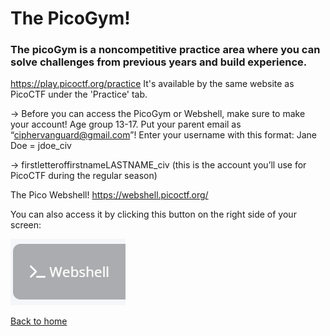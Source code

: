 # The PicoGym!
### The picoGym is a noncompetitive practice area where you can solve challenges from previous years and build experience. 
https://play.picoctf.org/practice 
It's available by the same website as PicoCTF under the 'Practice' tab.

→ Before you can access the PicoGym or Webshell, make sure to make your account!
Age group 13-17. Put your parent email as “ciphervanguard@gmail.com”!
Enter your username with this format: Jane Doe = jdoe_civ

→ firstletteroffirstnameLASTNAME_civ
(this is the account you’ll use for PicoCTF during the regular season)

The Pico Webshell!
https://webshell.picoctf.org/ 

You can also access it by clicking this button on the right side of your screen:

![img](<https://github.com/eliu-civ/CIV-CTF-Writeups-/blob/main/PicoGym/Easy/Images/Screenshot%202025-10-11%20123255.png>)

[Back to home](https://github.com/eliu-civ/CIV-CTF-Writeups-)


